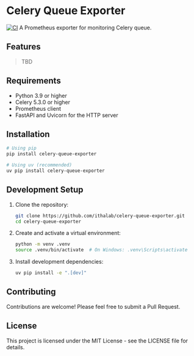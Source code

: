 # Celery Queue Exporter

[![CI](https://github.com/ithaquaKr/celery-queue-exporter/actions/workflows/ci.yml/badge.svg)](https://github.com/ithaquaKr/celery-queue-exporter/actions/workflows/ci.yml)
A Prometheus exporter for monitoring Celery queue.

## Features

> TBD

## Requirements

- Python 3.9 or higher
- Celery 5.3.0 or higher
- Prometheus client
- FastAPI and Uvicorn for the HTTP server

## Installation

```bash
# Using pip
pip install celery-queue-exporter

# Using uv (recommended)
uv pip install celery-queue-exporter
```

## Development Setup

1. Clone the repository:

    ```bash
    git clone https://github.com/ithalab/celery-queue-exporter.git
    cd celery-queue-exporter
    ```

2. Create and activate a virtual environment:

    ```bash
    python -m venv .venv
    source .venv/bin/activate  # On Windows: .venv\Scripts\activate
    ```

3. Install development dependencies:

    ```bash
    uv pip install -e ".[dev]"
    ```

## Contributing

Contributions are welcome! Please feel free to submit a Pull Request.

## License

This project is licensed under the MIT License - see the LICENSE file for details.
